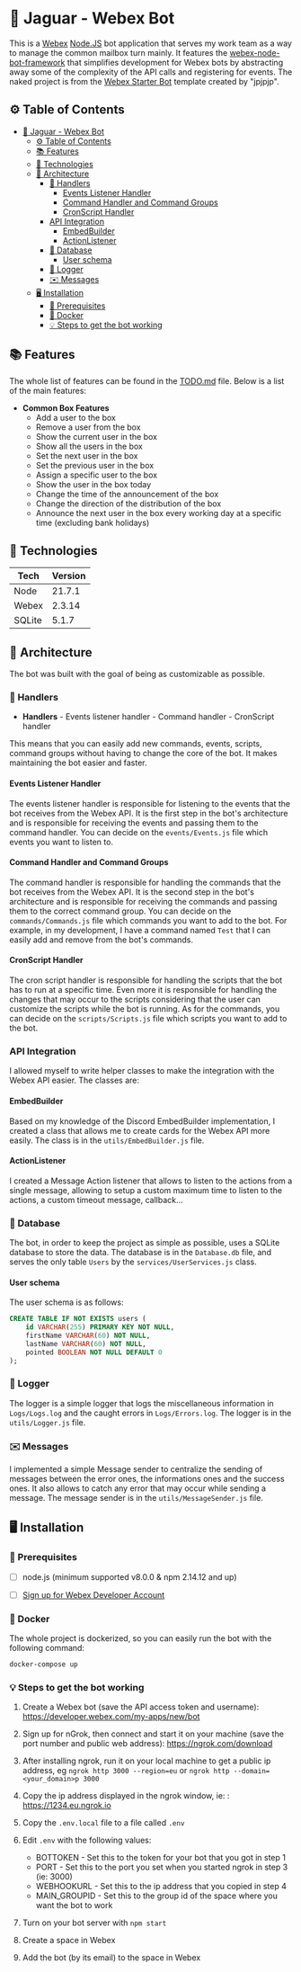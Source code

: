 # 🐆 Jaguar - Webex Bot

This is a [Webex](https://developer.webex.com) [Node.JS](https://nodejs.org) bot application that serves my work team as a way to manage the common mailbox turn mainly. It features the [webex-node-bot-framework](https://github.com/webex/webex-bot-node-framework) that simplifies development for Webex bots by abstracting away some of the complexity of the API calls and registering for events. The naked project is from the [Webex Starter Bot](https://github.com/WebexSamples/webex-bot-starter) template created by "jpjpjp".

## ⚙️ Table of Contents

- [🐆 Jaguar - Webex Bot](#-jaguar---webex-bot)
  - [⚙️ Table of Contents](#️-table-of-contents)
  - [📚 Features](#-features)
  - [📱 Technologies](#-technologies)
  - [🔗 Architecture](#-architecture)
    - [🤝 Handlers](#-handlers)
      - [Events Listener Handler](#events-listener-handler)
      - [Command Handler and Command Groups](#command-handler-and-command-groups)
      - [CronScript Handler](#cronscript-handler)
    - [API Integration](#api-integration)
      - [EmbedBuilder](#embedbuilder)
      - [ActionListener](#actionlistener)
    - [💾 Database](#-database)
      - [User schema](#user-schema)
    - [📜 Logger](#-logger)
    - [✉️ Messages](#️-messages)
  - [🖥️ Installation](#️-installation)
    - [🔌 Prerequisites](#-prerequisites)
    - [🐋 Docker](#-docker)
    - [💡 Steps to get the bot working](#-steps-to-get-the-bot-working)

## 📚 Features

The whole list of features can be found in the [TODO.md](TODO.md) file.
Below is a list of the main features:

- **Common Box Features**
  - Add a user to the box
  - Remove a user from the box
  - Show the current user in the box
  - Show all the users in the box
  - Set the next user in the box
  - Set the previous user in the box
  - Assign a specific user to the box
  - Show the user in the box today
  - Change the time of the announcement of the box
  - Change the direction of the distribution of the box
  - Announce the next user in the box every working day at a specific time (excluding bank holidays)

## 📱 Technologies

| Tech   | Version |
| ------ | ------- |
| Node   | 21.7.1  |
| Webex  | 2.3.14  |
| SQLite | 5.1.7   |

## 🔗 Architecture

The bot was built with the goal of being as customizable as possible.

### 🤝 Handlers

- **Handlers** - Events listener handler - Command handler - CronScript handler

This means that you can easily add new commands, events, scripts, command groups without having to change the core of the bot. It makes maintaining the bot easier and faster.

#### Events Listener Handler

The events listener handler is responsible for listening to the events that the bot receives from the Webex API. It is the first step in the bot's architecture and is responsible for receiving the events and passing them to the command handler. You can decide on the `events/Events.js` file which events you want to listen to.

#### Command Handler and Command Groups

The command handler is responsible for handling the commands that the bot receives from the Webex API. It is the second step in the bot's architecture and is responsible for receiving the commands and passing them to the correct command group. You can decide on the `commands/Commands.js` file which commands you want to add to the bot. For example, in my development, I have a command named `Test` that I can easily add and remove from the bot's commands.

#### CronScript Handler

The cron script handler is responsible for handling the scripts that the bot has to run at a specific time. Even more it is responsible for handling the changes that may occur to the scripts considering that the user can customize the scripts while the bot is running. As for the commands, you can decide on the `scripts/Scripts.js` file which scripts you want to add to the bot.

### API Integration

I allowed myself to write helper classes to make the integration with the Webex API easier. The classes are:

#### EmbedBuilder

Based on my knowledge of the Discord EmbedBuilder implementation, I created a class that allows me to create cards for the Webex API more easily. The class is in the `utils/EmbedBuilder.js` file.

#### ActionListener

I created a Message Action listener that allows to listen to the actions from a single message, allowing to setup a custom maximum time to listen to the actions, a custom timeout message, callback...

### 💾 Database

The bot, in order to keep the project as simple as possible, uses a SQLite database to store the data. The database is in the `Database.db` file, and serves the only table `Users` by the `services/UserServices.js` class.

#### User schema

The user schema is as follows:

```sql
CREATE TABLE IF NOT EXISTS users (
    id VARCHAR(255) PRIMARY KEY NOT NULL,
    firstName VARCHAR(60) NOT NULL,
    lastName VARCHAR(60) NOT NULL,
    pointed BOOLEAN NOT NULL DEFAULT 0
);
```

### 📜 Logger

The logger is a simple logger that logs the miscellaneous information in `Logs/Logs.log` and the caught errors in `Logs/Errors.log`. The logger is in the `utils/Logger.js` file.

### ✉️ Messages

I implemented a simple Message sender to centralize the sending of messages between the error ones, the informations ones and the success ones. It also allows to catch any error that may occur while sending a message. The message sender is in the `utils/MessageSender.js` file.

## 🖥️ Installation

### 🔌 Prerequisites

- [ ] node.js (minimum supported v8.0.0 & npm 2.14.12 and up)

- [ ] [Sign up for Webex Developer Account](https://developer.webex.com/signup)

### 🐋 Docker

The whole project is dockerized, so you can easily run the bot with the following command:

```bash
docker-compose up
```

### 💡 Steps to get the bot working

1. Create a Webex bot (save the API access token and username): <https://developer.webex.com/my-apps/new/bot>

2. Sign up for nGrok, then connect and start it on your machine (save the port number and public web address): <https://ngrok.com/download>

3. After installing ngrok, run it on your local machine to get a public ip address, eg `ngrok http 3000 --region=eu` or `ngrok http --domain=<your_domain>p 3000`

4. Copy the ip address displayed in the ngrok window, ie: : <https://1234.eu.ngrok.io>

5. Copy the `.env.local` file to a file called `.env`

6. Edit `.env` with the following values:

   - BOTTOKEN - Set this to the token for your bot that you got in step 1
   - PORT - Set this to the port you set when you started ngrok in step 3 (ie: 3000)
   - WEBHOOKURL - Set this to the ip address that you copied in step 4
   - MAIN_GROUPID - Set this to the group id of the space where you want the bot to work

7. Turn on your bot server with `npm start`

8. Create a space in Webex

9. Add the bot (by its email) to the space in Webex
